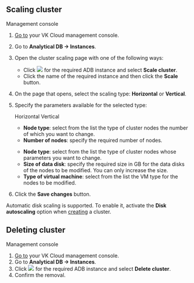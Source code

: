 ## Scaling cluster

<tabs>
<tablist>
<tab>Management console</tab>
</tablist>
<tabpanel>

1. [Go to](https://msk.cloud.vk.com/app/en/) your VK Cloud management console.
1. Go to **Analytical DB → Instances**.
1. Open the cluster scaling page with one of the following ways:

   - Click ![ ](/en/assets/more-icon.svg "inline") for the required ADB instance and select **Scale cluster**.
   - Click the name of the required instance and then click the **Scale** button.

1. On the page that opens, select the scaling type: **Horizontal** or **Vertical**.
1. Specify the parameters available for the selected type:

      <tabs>
      <tablist>
      <tab>Horizontal</tab>
      <tab>Vertical</tab>
      </tablist>
      <tabpanel>

      - **Node type**: select from the list the type of cluster nodes the number of which you want to change.
      - **Number of nodes**: specify the required number of nodes.

      </tabpanel>
      <tabpanel>

      - **Node type**: select from the list the type of cluster nodes whose parameters you want to change.
      - **Size of data disk**: specify the required size in GB for the data disks of the nodes to be modified. You can only increase the size.
      - **Type of virtual machine**: select from the list the VM type for the nodes to be modified.

      </tabpanel>
      </tabs>

1. Click the **Save changes** button.

</tabpanel>
</tabs>

<info>

Automatic disk scaling is supported. To enable it, activate the **Disk autoscaling** option when [creating](../../quick-start/create-adb/) a cluster.

</info>

## Deleting cluster

<tabs>
<tablist>
<tab>Management console</tab>
</tablist>
<tabpanel>

1. [Go to](https://msk.cloud.vk.com/app/en/) your VK Cloud management console.
1. Go to **Analytical DB → Instances**.
1. Click ![ ](/en/assets/more-icon.svg "inline") for the required ADB instance and select **Delete cluster**.
1. Confirm the removal.

</tabpanel>
</tabs>
